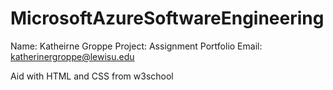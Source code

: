 # MicrosoftAzureSoftwareEngineering
Name: Katheirne Groppe
Project: Assignment Portfolio
Email: katherinergroppe@lewisu.edu

Aid with HTML and CSS from w3school

